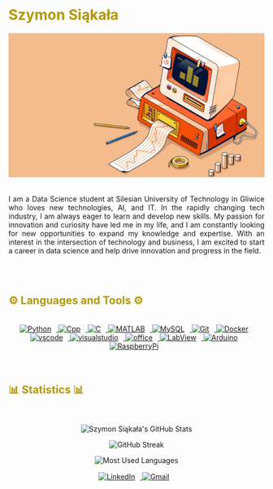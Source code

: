 <!-- Bio -->
<h1 style="color: #B39700"> <b> Szymon Siąkała </b> </h1>

<div align="center">
    <img class="banner" width="850px" src="https://raw.githubusercontent.com/SzymonSiakala/SzymonSiakala/main/banner_statistics.jpg">
</div>
<br>

<p align="justify">
    I am a Data Science student at Silesian University of Technology in Gliwice who loves new technologies, AI, and IT. In the rapidly changing tech industry, I am always eager to learn and develop new skills. My passion for innovation and curiosity have led me in my life, and I am constantly looking for new opportunities to expand my knowledge and expertise. With an interest in the intersection of technology and business, I am excited to start a career in data science and help drive innovation and progress in the field.
</p>
<br>
<br>

<!-- Languages and Tools -->
<h2 style="color: #B39700"> <b> ⚙️ Languages and Tools ⚙️ </b> </h2>
<br>

<!-- Icons resources -->
<!-- https://devicon.dev/ -->
<!-- https://www.flaticon.com/ -->
<div align="center">
    <a href="https://www.python.org/" target="_blank" rel="noreferrer">
        <img  alt="Python" height="50px" style="padding-right:10px" src="https://cdn.jsdelivr.net/gh/devicons/devicon/icons/python/python-original.svg"/>
    </a>
    <a href="https://isocpp.org/" target="_blank" rel="noreferrer">
        <img  alt="Cpp" height="50px" style="padding-right:10px" src="https://cdn.jsdelivr.net/gh/devicons/devicon/icons/cplusplus/cplusplus-original.svg"/>
    </a>
    <a href="https://www.cprogramming.com/" target="_blank" rel="noreferrer">
        <img  alt="C" height="50px" style="padding-right:10px" src="https://cdn.jsdelivr.net/gh/devicons/devicon/icons/c/c-original.svg"/>
    </a>
    <a href="https://www.mathworks.com/products/matlab.html" target="_blank" rel="noreferrer">
        <img  alt="MATLAB" height="50px" style="padding-right:10px" src="https://cdn.jsdelivr.net/gh/devicons/devicon/icons/matlab/matlab-original.svg"/>
    </a>
    <a href="https://www.mysql.com/" target="_blank" rel="noreferrer">
        <img  alt="MySQL" height="50px" style="padding-right:10px" src="https://cdn.jsdelivr.net/gh/devicons/devicon/icons/mysql/mysql-original.svg"/>
    </a>
    <a href="https://git-scm.com/" target="_blank" rel="noreferrer">
        <img  alt="Git" height="50px" style="padding-right:10px" src="https://cdn.jsdelivr.net/gh/devicons/devicon/icons/git/git-original.svg"/>
    </a>
    <a href="https://www.docker.com/" target="_blank" rel="noreferrer">
        <img  alt="Docker" height="50px" style="padding-right:10px" src="https://cdn.jsdelivr.net/gh/devicons/devicon/icons/docker/docker-plain-wordmark.svg"/>
    </a>
    <a href="https://code.visualstudio.com/" target="_blank" rel="noreferrer">
        <img  alt="vscode" height="50px" style="padding-right:10px"src="https://cdn.jsdelivr.net/gh/devicons/devicon/icons/vscode/vscode-original.svg"/>
    </a>
    <a href="https://visualstudio.microsoft.com/" target="_blank" rel="noreferrer">
        <img  alt="visualstudio" height="50px" style="padding-right:10px"src="https://cdn.jsdelivr.net/gh/devicons/devicon/icons/visualstudio/visualstudio-plain.svg"/>
    </a>
    <a href="https://www.office.com/" target="_blank" rel="noreferrer">
        <img  alt="office" height="50px" style="padding-right:10px"src="https://cdn-icons-png.flaticon.com/512/888/888867.png"/>
    </a>
    <a href="https://www.ni.com/en-au/shop/labview.html" target="_blank" rel="noreferrer">
        <img  alt="LabView" height="50px" style="padding-right:10px"src="https://cdn.jsdelivr.net/gh/devicons/devicon/icons/labview/labview-original.svg"/>
    </a>
    <a href="https://www.arduino.cc/" target="_blank" rel="noreferrer">
        <img  alt="Arduino" height="50px" style="padding-right:10px"src="https://cdn.jsdelivr.net/gh/devicons/devicon/icons/arduino/arduino-original.svg"/>
    </a>
    <a href="https://www.raspberrypi.org/" target="_blank" rel="noreferrer">
        <img  alt="RaspberryPi" height="50px" style="padding-right:10px"src="https://cdn.jsdelivr.net/gh/devicons/devicon/icons/raspberrypi/raspberrypi-original.svg"/>
    </a>
</div>
<br>
<br>

<!-- Statistics -->
<h2 style="color: #B39700"> <b> 📊 Statistics 📊 </b> </h2>
<br>

<!-- Stats cards resources -->
<!-- Github & languages stats: https://github.com/anuraghazra/github-readme-stats --> 
<!-- Streak stats: https://github.com/denvercoder1/github-readme-streak-stats -->
<div align="center">

![Szymon Siąkała's GitHub Stats](https://github-readme-stats.vercel.app/api?username=SzymonSiakala&hide=stars&count_private=true&show_icons=true&theme=algolia&border_radius=20)

![GitHub Streak](https://streak-stats.demolab.com?user=SzymonSiakala&count_private=true&theme=algolia&border_radius=20)

![Most Used Languages](https://github-readme-stats.vercel.app/api/top-langs/?username=SzymonSiakala&layout=compact&show_icons=true&theme=algolia&border_radius=20)
</div>

<!-- Footer -->
<!-- Icons resources -->
<!-- https://devicon.dev/ -->
<!-- https://www.flaticon.com/ -->
<div class="footer" align="center" style="margin:15px;">
    <a href="https://www.linkedin.com/in/szymon-siąkała/" target="_blank" rel="noreferrer">
        <img  alt="LinkedIn" height="35px" style="padding-right:10px" src="https://cdn.jsdelivr.net/gh/devicons/devicon/icons/linkedin/linkedin-original.svg"/>
    </a>
    <a href="mailto:ssiakala2000@gmail.com" target="_blank" rel="noreferrer">
        <img  alt="Gmail" height="35px" style="padding-right:10px" src="https://cdn-icons-png.flaticon.com/512/5968/5968534.png"/>
    </a>
</div>
